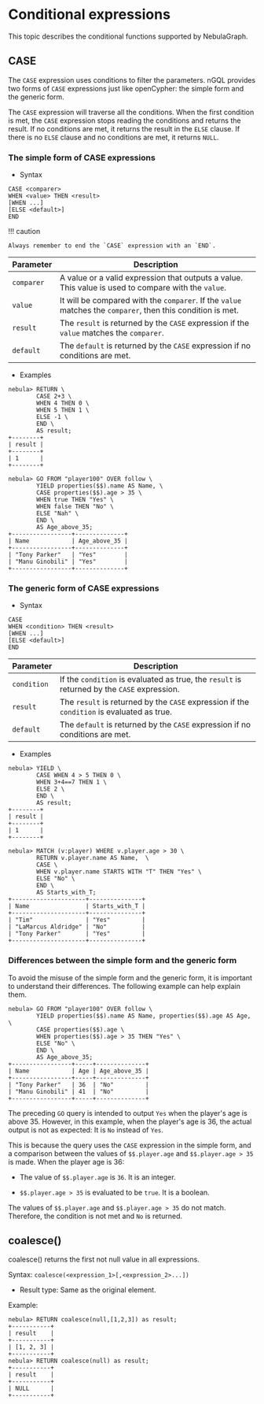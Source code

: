 # Conditional expressions

This topic describes the conditional functions supported by NebulaGraph.

## CASE

The `CASE` expression uses conditions to filter the parameters. nGQL provides two forms of `CASE` expressions just like openCypher: the simple form and the generic form.

The `CASE` expression will traverse all the conditions. When the first condition is met, the `CASE` expression stops reading the conditions and returns the result. If no conditions are met, it returns the result in the `ELSE` clause. If there is no `ELSE` clause and no conditions are met, it returns `NULL`.

### The simple form of CASE expressions

- Syntax

```ngql
CASE <comparer>
WHEN <value> THEN <result>
[WHEN ...]
[ELSE <default>]
END
```

!!! caution

    Always remember to end the `CASE` expression with an `END`.

| Parameter  | Description                                                                                                 |
|------------|-------------------------------------------------------------------------------------------------------------|
| `comparer` | A value or a valid expression that outputs a value. This value is used to compare with the `value`.         |
| `value`    | It will be compared with the `comparer`. If the `value` matches the `comparer`, then this condition is met. |
| `result`   | The `result` is returned by the `CASE` expression if the `value` matches the `comparer`.                    |
| `default`  | The `default` is returned by the `CASE` expression if no conditions are met.                                |

- Examples

```ngql
nebula> RETURN \
        CASE 2+3 \
        WHEN 4 THEN 0 \
        WHEN 5 THEN 1 \
        ELSE -1 \
        END \
        AS result;
+--------+
| result |
+--------+
| 1      |
+--------+
```

```ngql
nebula> GO FROM "player100" OVER follow \
        YIELD properties($$).name AS Name, \
        CASE properties($$).age > 35 \
        WHEN true THEN "Yes" \
        WHEN false THEN "No" \
        ELSE "Nah" \
        END \
        AS Age_above_35;
+-----------------+--------------+
| Name            | Age_above_35 |
+-----------------+--------------+
| "Tony Parker"   | "Yes"        |
| "Manu Ginobili" | "Yes"        |
+-----------------+--------------+
```

### The generic form of CASE expressions

- Syntax

```ngql
CASE
WHEN <condition> THEN <result>
[WHEN ...]
[ELSE <default>]
END
```

| Parameter   | Description                                                                                 |
|-------------|---------------------------------------------------------------------------------------------|
| `condition` | If the `condition` is evaluated as true, the `result` is returned by the `CASE` expression. |
| `result`    | The `result` is returned by the `CASE` expression if the `condition` is evaluated as true.  |
| `default`   | The `default` is returned by the `CASE` expression if no conditions are met.                |

- Examples

```ngql
nebula> YIELD \
        CASE WHEN 4 > 5 THEN 0 \
        WHEN 3+4==7 THEN 1 \
        ELSE 2 \
        END \
        AS result;
+--------+
| result |
+--------+
| 1      |
+--------+
```

```ngql
nebula> MATCH (v:player) WHERE v.player.age > 30 \
        RETURN v.player.name AS Name,  \
        CASE \
        WHEN v.player.name STARTS WITH "T" THEN "Yes" \
        ELSE "No" \
        END \
        AS Starts_with_T;
+---------------------+---------------+
| Name                | Starts_with_T |
+---------------------+---------------+
| "Tim"               | "Yes"         |
| "LaMarcus Aldridge" | "No"          |
| "Tony Parker"       | "Yes"         |
+---------------------+---------------+
```

### Differences between the simple form and the generic form

To avoid the misuse of the simple form and the generic form, it is important to understand their differences. The following example can help explain them.

```ngql
nebula> GO FROM "player100" OVER follow \
        YIELD properties($$).name AS Name, properties($$).age AS Age, \
        CASE properties($$).age \
        WHEN properties($$).age > 35 THEN "Yes" \
        ELSE "No" \
        END \
        AS Age_above_35;
+-----------------+-----+--------------+
| Name            | Age | Age_above_35 |
+-----------------+-----+--------------+
| "Tony Parker"   | 36  | "No"         |
| "Manu Ginobili" | 41  | "No"         |
+-----------------+-----+--------------+
```

The preceding `GO` query is intended to output `Yes` when the player's age is above 35. However, in this example, when the player's age is 36, the actual output is not as expected: It is `No` instead of `Yes`.

This is because the query uses the `CASE` expression in the simple form, and a comparison between the values of `$$.player.age` and `$$.player.age > 35` is made. When the player age is 36:

* The value of `$$.player.age` is `36`. It is an integer.

* `$$.player.age > 35` is evaluated to be `true`. It is a boolean.

The values of `$$.player.age` and `$$.player.age > 35` do not match. Therefore, the condition is not met and `No` is returned.

## coalesce()

coalesce() returns the first not null value in all expressions.

Syntax: `coalesce(<expression_1>[,<expression_2>...])`

- Result type: Same as the original element.

Example:

```ngql
nebula> RETURN coalesce(null,[1,2,3]) as result;
+-----------+
| result    |
+-----------+
| [1, 2, 3] |
+-----------+
nebula> RETURN coalesce(null) as result;
+-----------+
| result    |
+-----------+
| NULL      |
+-----------+
```